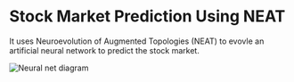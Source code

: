 # Stock Market Prediction Using NEAT

It uses Neuroevolution of Augmented Topologies (NEAT) to evovle an artificial neural network to predict the stock market.

![Neural net diagram](https://raw.githubusercontent.com/i-Rohan/StockMarketPredictionUsingNEAT/master/Neural%20Network.png)
